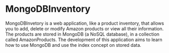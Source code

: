 # MongoDBInventory
MongoDBInvetory is a web application, like a product inventory, that allows you to add, delete or modify Amazon products or view all their information. The products are stored in MongoDB (a NoSQL database), in a collection called AmazonProducts.
The development of this application aims to learn how to use MongoDB and use the index concept on stored data.
